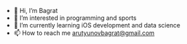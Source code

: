 - 👋 Hi, I’m Bagrat
- 👀 I’m interested in programming and sports
- 🌱 I’m currently learning iOS development and data science
- 📫 How to reach me arutyunovbagrat@gmail.com

